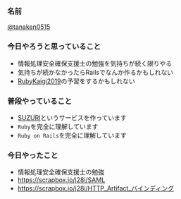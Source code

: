 ### 名前

[@tanaken0515](https://twitter.com/tanaken0515)

### 今日やろうと思っていること

- 情報処理安全確保支援士の勉強を気持ちが続く限りやる
- 気持ちが続かなかったらRailsでなんか作るかもしれない
- [RubyKaigi2019](https://rubykaigi.org/2019)の予習をするかもしれない

### 普段やっていること

- [SUZURI](https://suzuri.jp/)というサービスを作っています
- `Ruby`を完全に理解しています
- `Ruby on Rails`を完全に理解しています

### 今日やったこと

- 情報処理安全確保支援士の勉強
 - https://scrapbox.io/j28i/SAML
 - https://scrapbox.io/j28i/HTTP_Artifact_バインディング
